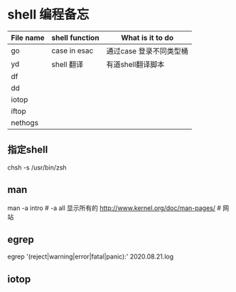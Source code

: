 # shell 编程备忘


| File name | shell function | What is it to do        |
|-----------|----------------|-------------------------|
| go        | case in esac   | 通过case 登录不同类型桶 |
| yd        | shell 翻译     | 有道shell翻译脚本       |
| df        |                |                         |
| dd        |                |                         |
| iotop     |                |                         |
| iftop     |                |                         |
| nethogs   |                |                         |



## 指定shell
chsh -s /usr/bin/zsh

## man
man -a intro # -a all 显示所有的
http://www.kernel.org/doc/man-pages/  # 网站

## egrep
egrep '(reject|warning|error|fatal|panic):' 2020.08.21.log

## iotop

